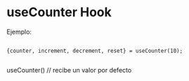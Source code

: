 # useCounter Hook


Ejemplo:

```

{counter, increment, decrement, reset} = useCounter(10); 
    

```

useCounter() // recibe un valor por defecto